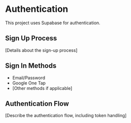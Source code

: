 # Authentication

This project uses Supabase for authentication. 

## Sign Up Process

[Details about the sign-up process]

## Sign In Methods

- Email/Password
- Google One Tap
- [Other methods if applicable]

## Authentication Flow

[Describe the authentication flow, including token handling]
